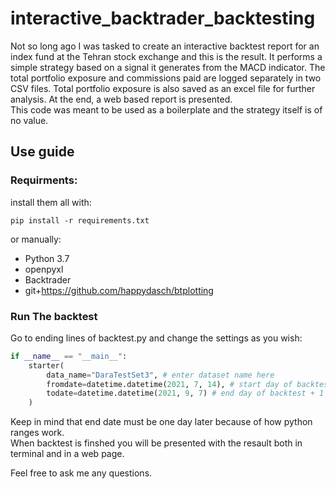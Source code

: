 # interactive_backtrader_backtesting
Not so long ago I was tasked to create an interactive backtest report for an index fund at the Tehran stock exchange and this is the result. It performs a simple strategy based on a signal it generates from the MACD indicator. The total portfolio exposure and commissions paid are logged separately in two CSV files. Total portfolio exposure is also saved as an excel file for further analysis. At the end, a web based report is presented.\
This code was meant to be used as a boilerplate and the strategy itself is of no value.

## Use guide
### Requirments:
install them all with:
```
pip install -r requirements.txt
```
or manually:
*   Python 3.7
*   openpyxl
*   Backtrader
*   git+https://github.com/happydasch/btplotting

### Run The backtest
Go to ending lines of backtest.py and change the settings as you wish:
```python
if __name__ == "__main__":
    starter(
        data_name="DaraTestSet3", # enter dataset name here
        fromdate=datetime.datetime(2021, 7, 14), # start day of backtest
        todate=datetime.datetime(2021, 9, 7) # end day of backtest + 1
    )
```
Keep in mind that end date must be one day later because of how python ranges work.\
When backtest is finshed you will be presented with the resault both in terminal and in a web page.

Feel free to ask me any questions.


